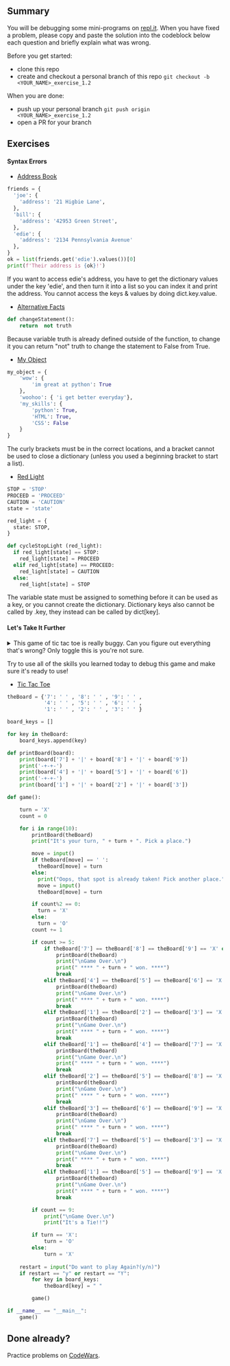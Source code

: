 ## Summary
You will be debugging some mini-programs on [repl.it](https://www.repl.it/). When you have fixed a problem, please copy and paste the solution into the codeblock below each question and briefly explain what was wrong.

Before you get started:
- clone this repo
- create and checkout a personal branch of this repo `git checkout -b <YOUR_NAME>_exercise_1.2`

When you are done:
- push up your personal branch `git push origin <YOUR_NAME>_exercise_1.2`
- open a PR for your branch


## Exercises

#### Syntax Errors
- [Address Book](https://repl.it/@Admin7/addressbookpy)
```python
friends = {
  'joe': {
    'address': '21 Higbie Lane',
  },
  'bill': {
    'address': '42953 Green Street',
  },
  'edie': {
    'address': '2134 Pennsylvania Avenue'
  },
}
ok = list(friends.get('edie').values())[0]
print(f'Their address is {ok}!')
```
If you want to access edie's address, you have to get the dictionary values under the key 'edie', and then turn it into a list so you can index it and print the address. You cannot access the keys & values by doing dict.key.value.

- [Alternative Facts](https://repl.it/@Admin7/alternativefactspy)
```python
def changeStatement():
    return  not truth
```
Because variable truth is already defined outside of the function, to change it you can return "not" truth to change the statement to False from True.

- [My Object](https://repl.it/@Admin7/myobject)
```python
my_object = {
    'wow': {
        'im great at python': True
    },
    'woohoo': { 'i get better everyday'},
    'my_skills': {
        'python': True,
        'HTML': True,
        'CSS': False
    }
}
```
The curly brackets must be in the correct locations, and a bracket cannot be used to close a dictionary (unless you used a beginning bracket to start a list).

- [Red Light](https://repl.it/@Admin7/redlight)
```python
STOP = 'STOP'
PROCEED = 'PROCEED'
CAUTION = 'CAUTION'
state = 'state'

red_light = {
  state: STOP,
}

def cycleStopLight (red_light):
  if red_light[state] == STOP:
    red_light[state] = PROCEED
  elif red_light[state] == PROCEED:
    red_light[state] = CAUTION
  else:
    red_light[state] = STOP
```
The variable state must be assigned to something before it can be used as a key, or you cannot create the dictionary. Dictionary keys also cannot be called by .key, they instead can be called by dict[key]. 

#### Let's Take It Further
<details>
<summary>This game of tic tac toe is really buggy. Can you figure out everything that's wrong? Only toggle this is you're not sure.</summary>


- Well, to start, users can overwrite each others' moves.
- It looks like the game might end early...
- The user isn't alternating, is it?

</details>

Try to use all of the skills you learned today to debug this game and make sure it's ready to use!


- [Tic Tac Toe](https://repl.it/@Admin7/tictactoe)
```python
theBoard = {'7': ' ' , '8': ' ' , '9': ' ' ,
            '4': ' ' , '5': ' ' , '6': ' ' ,
            '1': ' ' , '2': ' ' , '3': ' ' }

board_keys = []

for key in theBoard:
    board_keys.append(key)

def printBoard(board):
    print(board['7'] + '|' + board['8'] + '|' + board['9'])
    print('-+-+-')
    print(board['4'] + '|' + board['5'] + '|' + board['6'])
    print('-+-+-')
    print(board['1'] + '|' + board['2'] + '|' + board['3'])

def game():

    turn = 'X'
    count = 0

    for i in range(10):
        printBoard(theBoard)
        print("It's your turn, " + turn + ". Pick a place.")

        move = input()
        if theBoard[move] == ' ':        
          theBoard[move] = turn
        else:
          print("Oops, that spot is already taken! Pick another place.")
          move = input()
          theBoard[move] = turn

        if count%2 == 0:
          turn = 'X'
        else:
          turn = 'O'
        count += 1

        if count >= 5:
            if theBoard['7'] == theBoard['8'] == theBoard['9'] == 'X' or theBoard['7'] == theBoard['8'] == theBoard['9'] == 'O':
                printBoard(theBoard)
                print("\nGame Over.\n")                
                print(" **** " + turn + " won. ****")                
                break
            elif theBoard['4'] == theBoard['5'] == theBoard['6'] == 'X' or theBoard['4'] == theBoard['5'] == theBoard['6'] == 'O': 
                printBoard(theBoard)
                print("\nGame Over.\n")                
                print(" **** " + turn + " won. ****")
                break
            elif theBoard['1'] == theBoard['2'] == theBoard['3'] == 'X' or theBoard['1'] == theBoard['2'] == theBoard['3'] == 'O':
                printBoard(theBoard)
                print("\nGame Over.\n")                
                print(" **** " + turn + " won. ****")
                break
            elif theBoard['1'] == theBoard['4'] == theBoard['7'] == 'X' or theBoard['1'] == theBoard['4'] == theBoard['7'] == 'O':
                printBoard(theBoard)
                print("\nGame Over.\n")                
                print(" **** " + turn + " won. ****")
                break
            elif theBoard['2'] == theBoard['5'] == theBoard['8'] == 'X' or theBoard['2'] == theBoard['5'] == theBoard['8'] == 'O':
                printBoard(theBoard)
                print("\nGame Over.\n")                
                print(" **** " + turn + " won. ****")
                break
            elif theBoard['3'] == theBoard['6'] == theBoard['9'] == 'X' or theBoard['3'] == theBoard['6'] == theBoard['9'] == 'O':
                printBoard(theBoard)
                print("\nGame Over.\n")                
                print(" **** " + turn + " won. ****")
                break 
            elif theBoard['7'] == theBoard['5'] == theBoard['3'] == 'X' or theBoard['7'] == theBoard['5'] == theBoard['3'] == 'O':
                printBoard(theBoard)
                print("\nGame Over.\n")                
                print(" **** " + turn + " won. ****")
                break
            elif theBoard['1'] == theBoard['5'] == theBoard['9'] == 'X' or theBoard['1'] == theBoard['5'] == theBoard['9'] == 'O':
                printBoard(theBoard)
                print("\nGame Over.\n")                
                print(" **** " + turn + " won. ****")
                break 

        if count == 9:
            print("\nGame Over.\n")                
            print("It's a Tie!!")

        if turn == 'X':
            turn = 'O'
        else:
            turn = 'X'        
    
    restart = input("Do want to play Again?(y/n)")
    if restart == "y" or restart == "Y":  
        for key in board_keys:
            theBoard[key] = " "

        game()

if __name__ == "__main__":
    game()
```


## Done already?
Practice problems on [CodeWars](https://codewars.com).

